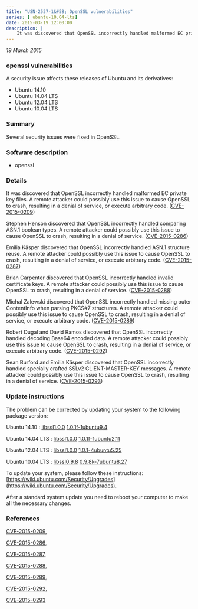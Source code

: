 ```yaml
---
title: "USN-2537-1&#58; OpenSSL vulnerabilities"
series: [ ubuntu-10.04-lts]
date: 2015-03-19 12:00:00
description: |
    It was discovered that OpenSSL incorrectly handled malformed EC private key files. A remote attacker could possibly use this issue to cause OpenSSL to crash, resulting in a denial of service, or execute arbitrary code. ([CVE-2015-0209](http://people.ubuntu.com/~ubuntu-security/cve/CVE-2015-0209))
--- 
```

 
 

*19 March 2015*

### openssl vulnerabilities

A security issue affects these releases of Ubuntu and its derivatives:

* Ubuntu 14.10
* Ubuntu 14.04 LTS
* Ubuntu 12.04 LTS
* Ubuntu 10.04 LTS

### Summary

Several security issues were fixed in OpenSSL. 

### Software description

* openssl 

### Details

It was discovered that OpenSSL incorrectly handled malformed EC private key files. A remote attacker could possibly use this issue to cause OpenSSL to crash, resulting in a denial of service, or execute arbitrary code. ([CVE-2015-0209](http://people.ubuntu.com/~ubuntu-security/cve/CVE-2015-0209))

Stephen Henson discovered that OpenSSL incorrectly handled comparing ASN.1 boolean types. A remote attacker could possibly use this issue to cause OpenSSL to crash, resulting in a denial of service. ([CVE-2015-0286](http://people.ubuntu.com/~ubuntu-security/cve/CVE-2015-0286))

Emilia Käsper discovered that OpenSSL incorrectly handled ASN.1 structure reuse. A remote attacker could possibly use this issue to cause OpenSSL to crash, resulting in a denial of service, or execute arbitrary code. ([CVE-2015-0287](http://people.ubuntu.com/~ubuntu-security/cve/CVE-2015-0287))

Brian Carpenter discovered that OpenSSL incorrectly handled invalid certificate keys. A remote attacker could possibly use this issue to cause OpenSSL to crash, resulting in a denial of service. ([CVE-2015-0288](http://people.ubuntu.com/~ubuntu-security/cve/CVE-2015-0288))

Michal Zalewski discovered that OpenSSL incorrectly handled missing outer ContentInfo when parsing PKCS#7 structures. A remote attacker could possibly use this issue to cause OpenSSL to crash, resulting in a denial of service, or execute arbitrary code. ([CVE-2015-0289](http://people.ubuntu.com/~ubuntu-security/cve/CVE-2015-0289))

Robert Dugal and David Ramos discovered that OpenSSL incorrectly handled decoding Base64 encoded data. A remote attacker could possibly use this issue to cause OpenSSL to crash, resulting in a denial of service, or execute arbitrary code. ([CVE-2015-0292](http://people.ubuntu.com/~ubuntu-security/cve/CVE-2015-0292))

Sean Burford and Emilia Käsper discovered that OpenSSL incorrectly handled specially crafted SSLv2 CLIENT-MASTER-KEY messages. A remote attacker could possibly use this issue to cause OpenSSL to crash, resulting in a denial of service. ([CVE-2015-0293](http://people.ubuntu.com/~ubuntu-security/cve/CVE-2015-0293)) 

### Update instructions

The problem can be corrected by updating your system to the following package version:

Ubuntu 14.10
 : [libssl1.0.0](https://launchpad.net/ubuntu/+source/openssl) <span> [1.0.1f-1ubuntu9.4](https://launchpad.net/ubuntu/+source/openssl/1.0.1f-1ubuntu9.4) </span> 

Ubuntu 14.04 LTS
 : [libssl1.0.0](https://launchpad.net/ubuntu/+source/openssl) <span> [1.0.1f-1ubuntu2.11](https://launchpad.net/ubuntu/+source/openssl/1.0.1f-1ubuntu2.11) </span> 

Ubuntu 12.04 LTS
 : [libssl1.0.0](https://launchpad.net/ubuntu/+source/openssl) <span> [1.0.1-4ubuntu5.25](https://launchpad.net/ubuntu/+source/openssl/1.0.1-4ubuntu5.25) </span> 

Ubuntu 10.04 LTS
 : [libssl0.9.8](https://launchpad.net/ubuntu/+source/openssl) <span> [0.9.8k-7ubuntu8.27](https://launchpad.net/ubuntu/+source/openssl/0.9.8k-7ubuntu8.27) </span> 

To update your system, please follow these instructions: [https://wiki.ubuntu.com/Security/Upgrades](https://wiki.ubuntu.com/Security/Upgrades).

After a standard system update you need to reboot your computer to make all the necessary changes. 

### References

 
 [CVE-2015-0209](http://people.ubuntu.com/~ubuntu-security/cve/CVE-2015-0209), 

 [CVE-2015-0286](http://people.ubuntu.com/~ubuntu-security/cve/CVE-2015-0286), 

 [CVE-2015-0287](http://people.ubuntu.com/~ubuntu-security/cve/CVE-2015-0287), 

 [CVE-2015-0288](http://people.ubuntu.com/~ubuntu-security/cve/CVE-2015-0288), 

 [CVE-2015-0289](http://people.ubuntu.com/~ubuntu-security/cve/CVE-2015-0289), 

 [CVE-2015-0292](http://people.ubuntu.com/~ubuntu-security/cve/CVE-2015-0292), 

 [CVE-2015-0293](http://people.ubuntu.com/~ubuntu-security/cve/CVE-2015-0293)
 

